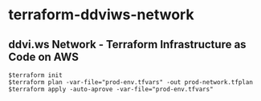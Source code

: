 # terraform-ddviws-network
## ddvi.ws Network - Terraform Infrastructure as Code on AWS 
```
$terraform init
$terraform plan -var-file="prod-env.tfvars" -out prod-network.tfplan
$terraform apply -auto-aprove -var-file="prod-env.tfvars"
```
